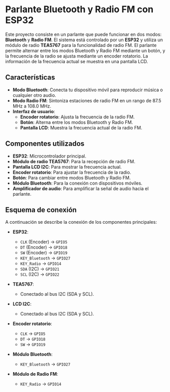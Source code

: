 # Parlante Bluetooth y Radio FM con ESP32

Este proyecto consiste en un parlante que puede funcionar en dos modos: **Bluetooth** y **Radio FM**. El sistema está controlado por un **ESP32** y utiliza un módulo de radio **TEA5767** para la funcionalidad de radio FM. El parlante permite alternar entre los modos Bluetooth y Radio FM mediante un botón, y la frecuencia de la radio se ajusta mediante un encoder rotatorio. La información de la frecuencia actual se muestra en una pantalla LCD.

## Características

- **Modo Bluetooth**: Conecta tu dispositivo móvil para reproducir música o cualquier otro audio.
- **Modo Radio FM**: Sintoniza estaciones de radio FM en un rango de 87.5 MHz a 108.0 MHz.
- **Interfaz de usuario**: 
  - **Encoder rotatorio**: Ajusta la frecuencia de la radio FM.
  - **Botón**: Alterna entre los modos Bluetooth y Radio FM.
  - **Pantalla LCD**: Muestra la frecuencia actual de la radio FM.

## Componentes utilizados

- **ESP32**: Microcontrolador principal.
- **Módulo de radio TEA5767**: Para la recepción de radio FM.
- **Pantalla LCD I2C**: Para mostrar la frecuencia actual.
- **Encoder rotatorio**: Para ajustar la frecuencia de la radio.
- **Botón**: Para cambiar entre modos Bluetooth y Radio FM.
- **Módulo Bluetooth**: Para la conexión con dispositivos móviles.
- **Amplificador de audio**: Para amplificar la señal de audio hacia el parlante.

## Esquema de conexión

A continuación se describe la conexión de los componentes principales:

- **ESP32**:
  - `CLK` (Encoder) -> `GPIO5`
  - `DT` (Encoder) -> `GPIO18`
  - `SW` (Encoder) -> `GPIO19`
  - `KEY_Bluetooth` -> `GPIO27`
  - `KEY_Radio` -> `GPIO14`
  - `SDA` (I2C) -> `GPIO21`
  - `SCL` (I2C) -> `GPIO22`

- **TEA5767**:
  - Conectado al bus I2C (SDA y SCL).

- **LCD I2C**:
  - Conectado al bus I2C (SDA y SCL).

- **Encoder rotatorio**:
  - `CLK` -> `GPIO5`
  - `DT` -> `GPIO18`
  - `SW` -> `GPIO19`

- **Módulo Bluetooth**:
  - `KEY_Bluetooth` -> `GPIO27`

- **Módulo de Radio FM**:
  - `KEY_Radio` -> `GPIO14`



